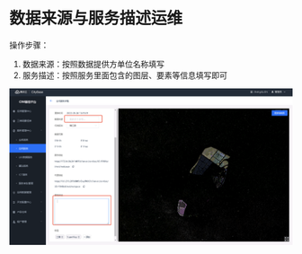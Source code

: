 # 数据来源与服务描述运维

操作步骤：

1. 数据来源：按照数据提供方单位名称填写
2. 服务描述：按照服务里面包含的图层、要素等信息填写即可

![数据来源与服务描述](../../.gitbook/assets/6)

